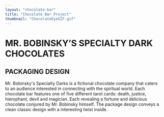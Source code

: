 ```yaml
---
layout: "chocolate-bar"
title: "Chocolate Bar Project"
thumbnail: "ChocolateEyeGIF.gif"
---
```


# MR. BOBINSKY’S SPECIALTY DARK CHOCOLATES

## PACKAGING DESIGN

Mr. Bobinsky's Specialty Darks is a fictional chocolate company that caters to an audience interested in connecting with the spiritual world. Each chocolate bar features one of five different tarot cards: death, justice, hierophant, devil and magician. Each revealing a fortune and delicious chocolate conjured by Mr. Bobinsky himself. The package design conveys a clean classic design with a interesting twist inside.
